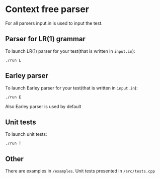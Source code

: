 # Context free parser

For all parsers input.in is used to input the test.

## Parser for LR(1) grammar

To launch LR(1) parser for your test(that is written in ```input.in```):
```
./run L
```

## Earley parser

To launch Earley parser for your test(that is written in ```input.in```):

```
./run E
```

Also Earley parser is used by default

## Unit tests

To launch unit tests:
```
./run T
```

## Other

There are examples in ```/examples```. Unit tests presented in ```/src/tests.cpp```
